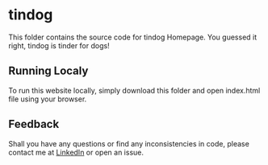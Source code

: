 # tindog
This folder contains the source code for tindog Homepage. You guessed it right, tindog is tinder for dogs!

## Running Localy
To run this website locally, simply download this folder and open index.html file using your browser.

## Feedback
Shall you have any questions or find any inconsistencies in code, please contact me at [LinkedIn](https://www.linkedin.com/in/anatoly-ryabchenko/) or open an issue.
